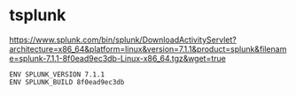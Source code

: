 # tsplunk

https://www.splunk.com/bin/splunk/DownloadActivityServlet?architecture=x86_64&platform=linux&version=7.1.1&product=splunk&filename=splunk-7.1.1-8f0ead9ec3db-Linux-x86_64.tgz&wget=true

```console
ENV SPLUNK_VERSION 7.1.1
ENV SPLUNK_BUILD 8f0ead9ec3db
```
